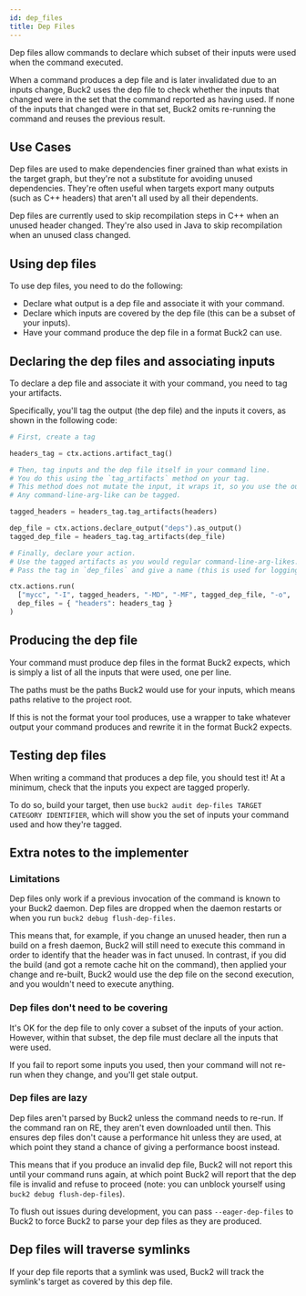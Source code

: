 ```yaml
---
id: dep_files
title: Dep Files
---
```


Dep files allow commands to declare which subset of their inputs were used when the command executed.

When a command produces a dep file and is later invalidated due to an inputs change, Buck2 uses the dep file to check whether the inputs that changed were in the set that the command reported as having used. If none of the inputs that changed were in that set, Buck2 omits re-running the command and reuses the previous result.

## Use Cases

Dep files are used to make dependencies finer grained than what exists in the target graph, but they're not a substitute for avoiding unused dependencies. They're often useful when targets export many outputs (such as C++ headers) that aren't all used by all their dependents.

Dep files are currently used to skip recompilation steps in C++ when an unused header changed. They're also used in Java to skip recompilation when an unused class changed.

## Using dep files

To use dep files, you need to do the following:

* Declare what output is a dep file and associate it with your command.
* Declare which inputs are covered by the dep file (this can be a subset of your inputs).
* Have your command produce the dep file in a format Buck2 can use.

## Declaring the dep files and associating inputs

To declare a dep file and associate it with your command, you need to tag your artifacts.

Specifically, you'll tag the output (the dep file) and the inputs it covers, as shown in the following code:

```python
# First, create a tag

headers_tag = ctx.actions.artifact_tag()

# Then, tag inputs and the dep file itself in your command line.
# You do this using the `tag_artifacts` method on your tag.
# This method does not mutate the input, it wraps it, so you use the output.
# Any command-line-arg-like can be tagged.

tagged_headers = headers_tag.tag_artifacts(headers)

dep_file = ctx.actions.declare_output("deps").as_output()
tagged_dep_file = headers_tag.tag_artifacts(dep_file)

# Finally, declare your action.
# Use the tagged artifacts as you would regular command-line-arg-likes.
# Pass the tag in `dep_files` and give a name (this is used for logging).

ctx.actions.run(
  ["mycc", "-I", tagged_headers, "-MD", "-MF", tagged_dep_file, "-o", ...],
  dep_files = { "headers": headers_tag }
)

```

## Producing the dep file

Your command must produce dep files in the format Buck2 expects, which is simply a list of all the inputs that were used, one per line.

The paths must be the paths Buck2 would use for your inputs, which means paths relative to the project root.

If this is not the format your tool produces, use a wrapper to take whatever output your command produces and rewrite it in the format Buck2 expects.

## Testing dep files

When writing a command that produces a dep file, you should test it! At a minimum, check that the inputs you expect are tagged properly.

To do so, build your target, then use `buck2 audit dep-files TARGET CATEGORY IDENTIFIER`, which will show you the set of inputs your command used and how they're tagged.

## Extra notes to the implementer

### Limitations

Dep files only work if a previous invocation of the command is known to your Buck2 daemon. Dep files are dropped when the daemon restarts or when you run `buck2 debug flush-dep-files`.

This means that, for example, if you change an unused header, then run a build on a fresh daemon, Buck2 will still need to execute this command in order to identify that the header was in fact unused. In contrast, if you did the build (and got a remote cache hit on the command), then applied your change and re-built, Buck2 would use the dep file on the second execution, and you wouldn't need to execute anything.

### Dep files don't need to be covering

It's OK for the dep file to only cover a subset of the inputs of your action. However, within that subset, the dep file must declare all the inputs that were used.

If you fail to report some inputs you used, then your command will not re-run when they change, and you'll get stale output.

### Dep files are lazy

Dep files aren't parsed by Buck2 unless the command needs to re-run. If the command ran on RE, they aren't even downloaded until then. This ensures dep files don't cause a performance hit unless they are used, at which point they stand a chance of giving a performance boost instead.

This means that if you produce an invalid dep file, Buck2 will not report this until your command runs again, at which point Buck2 will report that the dep file is invalid and refuse to proceed (note: you can unblock yourself using `buck2 debug flush-dep-files`).

To flush out issues during development, you can pass `--eager-dep-files` to Buck2 to force Buck2 to parse your dep files as they are produced.

## Dep files will traverse symlinks

If your dep file reports that a symlink was used, Buck2 will track the symlink's target as covered by this dep file.
